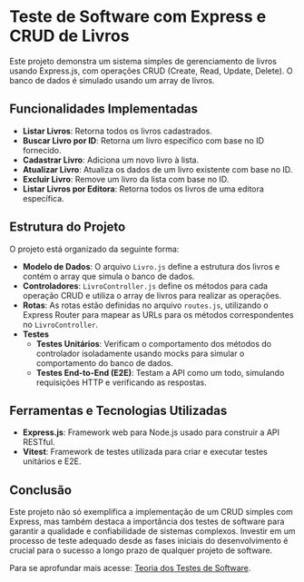 # **Teste de Software com Express e CRUD de Livros**

Este projeto demonstra um sistema simples de gerenciamento de livros usando Express.js, com operações CRUD (Create, Read, Update, Delete). O banco de dados é simulado usando um array de livros.

## Funcionalidades Implementadas

- **Listar Livros**: Retorna todos os livros cadastrados.
- **Buscar Livro por ID**: Retorna um livro específico com base no ID fornecido.
- **Cadastrar Livro**: Adiciona um novo livro à lista.
- **Atualizar Livro**: Atualiza os dados de um livro existente com base no ID.
- **Excluir Livro**: Remove um livro da lista com base no ID.
- **Listar Livros por Editora**: Retorna todos os livros de uma editora específica.

## Estrutura do Projeto

O projeto está organizado da seguinte forma:

- **Modelo de Dados**: O arquivo `Livro.js` define a estrutura dos livros e contém o array que simula o banco de dados.
- **Controladores**: `LivroController.js` define os métodos para cada operação CRUD e utiliza o array de livros para realizar as operações.
- **Rotas**: As rotas estão definidas no arquivo `routes.js`, utilizando o Express Router para mapear as URLs para os métodos correspondentes no `LivroController`.
- **Testes**
  - **Testes Unitários**: Verificam o comportamento dos métodos do controlador isoladamente usando mocks para simular o comportamento do banco de dados.
  - **Testes End-to-End (E2E)**: Testam a API como um todo, simulando requisições HTTP e verificando as respostas.

## Ferramentas e Tecnologias Utilizadas

- **Express.js**: Framework web para Node.js usado para construir a API RESTful.
- **Vitest**: Framework de testes utilizada para criar e executar testes unitários e E2E.

## Conclusão

Este projeto não só exemplifica a implementação de um CRUD simples com Express, mas também destaca a importância dos testes de software para garantir a qualidade e confiabilidade de sistemas complexos. Investir em um processo de teste adequado desde as fases iniciais do desenvolvimento é crucial para o sucesso a longo prazo de qualquer projeto de software.

Para se aprofundar mais acesse: [Teoria dos Testes de Software](./conteudo.md).
